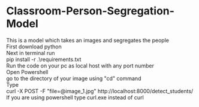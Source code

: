 # Classroom-Person-Segregation-Model
This is a model which takes an images and segregates the people
<br>
First download python
<br>
Next in terminal run
<br>
pip install -r .\requirements.txt
<br>
Run the code on your pc as local host with any port number <br>
Open Powershell <br>
go to the directory of your image using "cd" command <br>
Type <br>
curl -X POST -F "file=@image_1.jpg" http://localhost:8000/detect_students/
<br>
If you are using powershell type curl.exe instead of curl